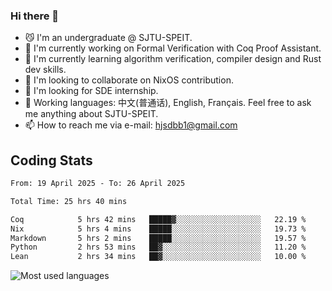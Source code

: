### Hi there 👋

<!--
**definfo/definfo** is a ✨ _special_ ✨ repository because its `README.md` (this file) appears on your GitHub profile.

Here are some ideas to get you started:

- 🔭 I’m currently working on ...
- 🌱 I’m currently learning ...
- 👯 I’m looking to collaborate on ...
- 🤔 I’m looking for help with ...
- 💬 Ask me about ...
- 📫 How to reach me: ...
- 😄 Pronouns: ...
- ⚡ Fun fact: ...
-->

- 😼 I'm an undergraduate @ SJTU-SPEIT.
- 🔭 I'm currently working on Formal Verification with Coq Proof Assistant.
- 🌱 I'm currently learning algorithm verification, compiler design and Rust dev skills.
- 👯 I'm looking to collaborate on NixOS contribution.
- 🤔 I'm looking for SDE internship.
- 💬 Working languages: 中文(普通话), English, Français. Feel free to ask me anything about SJTU-SPEIT.
- 📫 How to reach me via e-mail: hjsdbb1@gmail.com

## Coding Stats

<!--START_SECTION:waka-->

```txt
From: 19 April 2025 - To: 26 April 2025

Total Time: 25 hrs 40 mins

Coq            5 hrs 42 mins   █████▓░░░░░░░░░░░░░░░░░░░   22.19 %
Nix            5 hrs 4 mins    █████░░░░░░░░░░░░░░░░░░░░   19.73 %
Markdown       5 hrs 2 mins    █████░░░░░░░░░░░░░░░░░░░░   19.57 %
Python         2 hrs 53 mins   ██▓░░░░░░░░░░░░░░░░░░░░░░   11.20 %
Lean           2 hrs 34 mins   ██▓░░░░░░░░░░░░░░░░░░░░░░   10.00 %
```

<!--END_SECTION:waka-->

![Most used languages](https://github-readme-stats.vercel.app/api/top-langs/?username=definfo&layout=donut&theme=dracula&exclude_repo=xv6-labs-2023)

